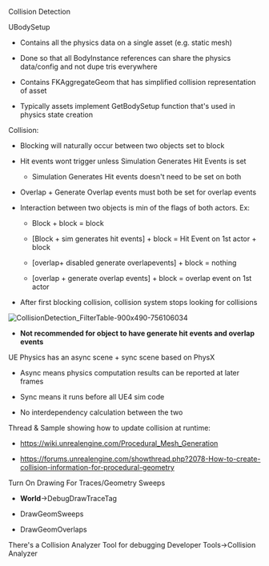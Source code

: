 Collision Detection

UBodySetup

- Contains all the physics data on a single asset (e.g. static mesh)

- Done so that all BodyInstance references can share the physics data/config and not dupe tris everywhere

- Contains FKAggregateGeom that has simplified collision representation of asset

- Typically assets implement GetBodySetup function that's used in physics state creation

Collision:

- Blocking will naturally occur between two objects set to block

- Hit events wont trigger unless Simulation Generates Hit Events is set

  - Simulation Generates Hit events doesn't need to be set on both

- Overlap + Generate Overlap events must both be set for overlap events

- Interaction between two objects is min of the flags of both actors. Ex:

  - Block + block = block

  - \[Block + sim generates hit events] + block = Hit Event on 1st actor + block

  - \[overlap+ disabled generate overlapevents] + block = nothing

  - \[overlap + generate overlap events] + block = overlap event on 1st actor

- After first blocking collision, collision system stops looking for collisions

![CollisionDetection_FilterTable-900x490-756106034](C:\devguide\conversion\FINISHED\assets\CollisionDetection_FilterTable-900x490-756106034.jpg)

- **Not recommended for object to have generate hit events and overlap events**

UE Physics has an async scene + sync scene based on PhysX

- Async means physics computation results can be reported at later frames

- Sync means it runs before all UE4 sim code

- No interdependency calculation between the two

Thread & Sample showing how to update collision at runtime:

- <https://wiki.unrealengine.com/Procedural_Mesh_Generation>

- <https://forums.unrealengine.com/showthread.php?2078-How-to-create-collision-information-for-procedural-geometry>

Turn On Drawing For Traces/Geometry Sweeps

- **World**->DebugDrawTraceTag

- DrawGeomSweeps

- DrawGeomOverlaps

There's a Collision Analyzer Tool for debugging Developer Tools->Collision Analyzer
